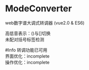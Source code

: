 # ModeConverter
web数字谱大调式转调器 (vue2.0 & ES6)

高低音表示：()与[]切换  
未配对括号标签检测  

#Info
转调功能已可用  
界面优化：incomplete  
操作优化：incomplete
